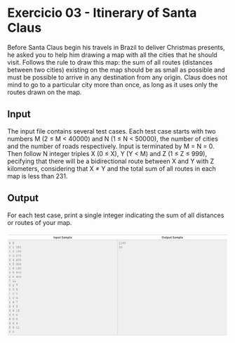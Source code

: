 # Exercicio 03 - Itinerary of Santa Claus


Before Santa Claus begin his travels in Brazil to deliver Christmas presents, he asked you to help him drawing a map with all the cities that he should visit. Follows the rule to draw this map: the sum of all routes (distances between two cities) existing on the map should be as small as possible and must be possible to arrive in any destination from any origin. Claus does not mind to go to a particular city more than once, as long as it uses only the routes drawn on the map.

## Input
The input file contains several test cases. Each test case starts with two numbers M (2 ≤ M < 40000) and N (1 ≤ N < 50000), the number of cities and the number of roads respectively. Input is terminated by M = N = 0. Then follow N integer triples X (0 ≤ X), Y (Y < M) and Z (1 ≤ Z ≤ 999), pecifying that there will be a bidirectional route between X and Y with Z kilometers, considering that X ≠ Y and the total sum of all routes in each map is less than 231.

## Output
For each test case, print a single integer indicating the sum of all distances or routes of your map.

![Alt text](/Ex03/image/output03.png)
